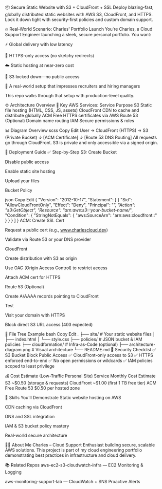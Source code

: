 📦 Secure Static Website with S3 + CloudFront + SSL
Deploy blazing-fast, globally distributed static websites with AWS S3, CloudFront, and HTTPS. Lock it down tight with security-first policies and custom domain support.


🔥 Real-World Scenario: Charles' Portfolio Launch
You're Charles, a Cloud Support Engineer launching a sleek, secure personal portfolio. You want:

⚡ Global delivery with low latency

🔐 HTTPS-only access (no sketchy redirects)

☁️ Static hosting at near-zero cost

🚫 S3 locked down—no public access

🧠 A real-world setup that impresses recruiters and hiring managers

This repo walks through that setup with production-level quality.

⚙️ Architecture Overview
🔹 Key AWS Services:
Service	Purpose
S3	Static file hosting (HTML, CSS, JS, assets)
CloudFront	CDN to cache and distribute globally
ACM	Free HTTPS certificates via AWS
Route 53	(Optional) Domain name routing
IAM	Secure permissions & roles

📊 Diagram Overview
scss
Copy
Edit
User → CloudFront (HTTPS) → S3 (Private Bucket)
               ↓
         [ACM Certificate]
               ↓
     [Route 53 DNS Routing]
All requests go through CloudFront. S3 is private and only accessible via a signed origin.

🚀 Deployment Guide
✅ Step-by-Step
S3: Create Bucket

Disable public access

Enable static site hosting

Upload your files

Bucket Policy

json
Copy
Edit
{
  "Version": "2012-10-17",
  "Statement": [
    {
      "Sid": "AllowCloudFrontOnly",
      "Effect": "Deny",
      "Principal": "*",
      "Action": "s3:GetObject",
      "Resource": "arn:aws:s3:::your-bucket-name/*",
      "Condition": {
        "StringNotEquals": {
          "aws:SourceArn": "arn:aws:cloudfront::<your-cloudfront-distribution-id>"
        }
      }
    }
  ]
}
ACM: Create SSL Cert

Request a public cert (e.g., www.charlescloud.dev)

Validate via Route 53 or your DNS provider

CloudFront

Create distribution with S3 as origin

Use OAC (Origin Access Control) to restrict access

Attach ACM cert for HTTPS

Route 53 (Optional)

Create A/AAAA records pointing to CloudFront

Test

Visit your domain with HTTPS

Block direct S3 URL access (403 expected)

📁 File Tree Example
bash
Copy
Edit
.
├── site/                        # Your static website files
│   ├── index.html
│   └── style.css
├── policies/                    # JSON bucket & IAM policies
├── cloudformation/             # Infra-as-Code (optional)
├── architecture-diagram.png    # Visual architecture
└── README.md
🔐 Security Checklist
✅ S3 Bucket Block Public Access
✅ CloudFront-only access to S3
✅ HTTPS enforced end-to-end
✅ No open permissions or wildcards
✅ IAM policies scoped to least privilege

💰 Cost Estimate (Low-Traffic Personal Site)
Service	Monthly Cost Estimate
S3	~$0.50 (storage & requests)
CloudFront	~$1.00 (first 1 TB free tier)
ACM	Free
Route 53	$0.50 per hosted zone

🧠 Skills You’ll Demonstrate
Static website hosting on AWS

CDN caching via CloudFront

DNS and SSL integration

IAM & S3 bucket policy mastery

Real-world secure architecture

🧑‍💻 About Me
Charles – Cloud Support Enthusiast building secure, scalable AWS solutions.
This project is part of my cloud engineering portfolio demonstrating best practices in infrastructure and cloud delivery.

📚 Related Repos
aws-ec2-s3-cloudwatch-infra — EC2 Monitoring & Logging

aws-monitoring-support-lab — CloudWatch + SNS Proactive Alerts
